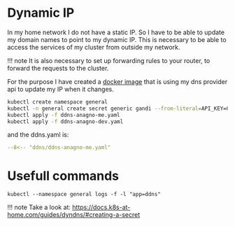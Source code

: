 # Dynamic IP

In my home network I do not have a static IP. So I have to be able to update my domain names to point
to my dynamic IP. This is necessary to be able to access the services of my cluster from outside my network.

!!! note
    It is also necessary to set up forwarding rules to your router, to forward the requests to the cluster.


For the purpose I have created a [docker image](https://github.com/anagno/gandi-ddns) that is using my dns provider
api to update my IP when it changes.

``` bash
kubectl create namespace general
kubectl -n general create secret generic gandi --from-literal=API_KEY=GANDITOKEN
kubectl apply -f ddns-anagno-me.yaml
kubectl apply -f ddns-anagno-dev.yaml
```

and the ddns.yaml is:

``` yaml
--8<-- "ddns/ddns-anagno-me.yaml"
```

# Usefull commands
```
kubectl --namespace general logs -f -l "app=ddns"
```
!!! note
    Take a look at: https://docs.k8s-at-home.com/guides/dyndns/#creating-a-secret